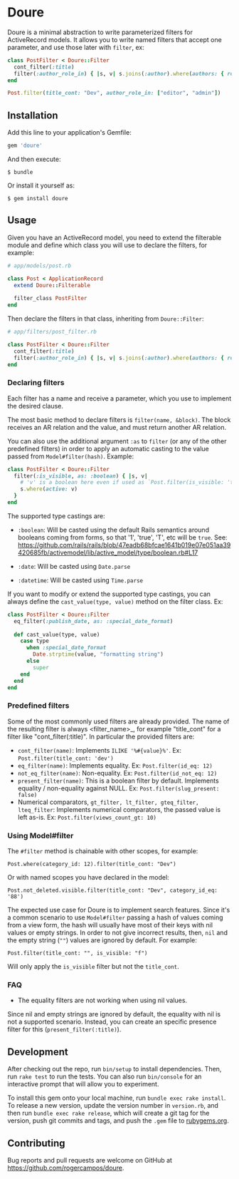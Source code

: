 # Doure

Doure is a minimal abstraction to write parameterized filters for ActiveRecord models. It allows you to write named filters that accept one parameter, and use those later with `filter`, ex:

```ruby
class PostFilter < Doure::Filter
  cont_filter(:title)
  filter(:author_role_in) { |s, v| s.joins(:author).where(authors: { role: v }) }
end

Post.filter(title_cont: "Dev", author_role_in: ["editor", "admin"])
```


## Installation

Add this line to your application's Gemfile:

```ruby
gem 'doure'
```

And then execute:

    $ bundle

Or install it yourself as:

    $ gem install doure

## Usage

Given you have an ActiveRecord model, you need to extend the filterable module and define which class you will use to declare the filters, for example:

```ruby
# app/models/post.rb

class Post < ApplicationRecord
  extend Doure::Filterable
  
  filter_class PostFilter
end
```

Then declare the filters in that class, inheriting from `Doure::Filter`:

```ruby
# app/filters/post_filter.rb

class PostFilter < Doure::Filter
  cont_filter(:title)
  filter(:author_role_in) { |s, v| s.joins(:author).where(authors: { role: v }) }
end
```

### Declaring filters

Each filter has a name and receive a parameter, which you use to implement the desired clause. 

The most basic method to declare filters is `filter(name, &block)`. The block receives an AR relation and the value, and must return another AR relation. 

You can also use the additional argument `:as` to `filter` (or any of the other predefined filters) in order to apply an automatic casting to the value passed from `Model#filter(hash)`. Example:

```ruby
class PostFilter < Doure::Filter
  filter(:is_visible, as: :boolean) { |s, v|
    # 'v' is a boolean here even if used as `Post.filter(is_visible: 'true')` 
    s.where(active: v) 
  }
end
```

The supported type castings are:

- `:boolean`: Will be casted using the default Rails semantics around booleans coming from forms, so that '1', 'true', 'T', etc will be `true`. See: https://github.com/rails/rails/blob/47eadb68bfcae1641b019e07e051aa39420685fb/activemodel/lib/active_model/type/boolean.rb#L17

- `:date`: Will be casted using `Date.parse`

- `:datetime`: Will be casted using `Time.parse` 

If you want to modify or extend the supported type castings, you can always define the `cast_value(type, value)` method on the filter class. Ex:

```ruby
class PostFilter < Doure::Filter
  eq_filter(:publish_date, as: :special_date_format)
  
  def cast_value(type, value)
    case type
      when :special_date_format
        Date.strptime(value, "formatting string")
      else
        super
    end
  end
end
```


### Predefined filters

Some of the most commonly used filters are already provided. The name of the resulting filter is always <filter_name>_<prefix>, for example "title_cont" for a filter like "cont_filter(:title)". In particular the provided filters are:

- `cont_filter(name)`: Implements `ILIKE '%#{value}%'`. Ex: `Post.filter(title_cont: 'dev')`
- `eq_filter(name)`: Implements equality. Ex: `Post.filter(id_eq: 12)`
- `not_eq_filter(name)`: Non-equality. Ex: `Post.filter(id_not_eq: 12)`
- `present_filter(name)`: This is a boolean filter by default. Implements equality / non-equality against NULL. Ex: `Post.filter(slug_present: false)`
-  Numerical comparators, `gt_filter, lt_filter, gteq_filter, lteq_filter`: Implements numerical comparators, the passed value is left as-is. Ex: `Post.filter(views_count_gt: 10)` 


### Using Model#filter

The `#filter` method is chainable with other scopes, for example:

`Post.where(category_id: 12).filter(title_cont: "Dev")`

Or with named scopes you have declared in the model:

`Post.not_deleted.visible.filter(title_cont: "Dev", category_id_eq: '88')`

The expected use case for Doure is to implement search features. Since it's a common scenario to use `Model#filter` passing a hash of values coming from a view form, the hash will usually have most of their keys with nil values or empty strings. In order to not give incorrect results, then, `nil` and the empty string (`""`) values are ignored by default. For example:

`Post.filter(title_cont: "", is_visible: "f")`

Will only apply the `is_visible` filter but not the `title_cont`.  

 
### FAQ

- The equality filters are not working when using nil values. 

Since nil and empty strings are ignored by default, the equality with nil is not a supported scenario. Instead, you can create an specific presence filter for this (`present_filter(:title)`). 



## Development

After checking out the repo, run `bin/setup` to install dependencies. Then, run `rake test` to run the tests. You can also run `bin/console` for an interactive prompt that will allow you to experiment.

To install this gem onto your local machine, run `bundle exec rake install`. To release a new version, update the version number in `version.rb`, and then run `bundle exec rake release`, which will create a git tag for the version, push git commits and tags, and push the `.gem` file to [rubygems.org](https://rubygems.org).

## Contributing

Bug reports and pull requests are welcome on GitHub at https://github.com/rogercampos/doure.
